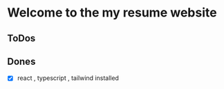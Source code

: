 # Welcome to the my resume website


## ToDos


## Dones

- [x] react , typescript , tailwind installed
 